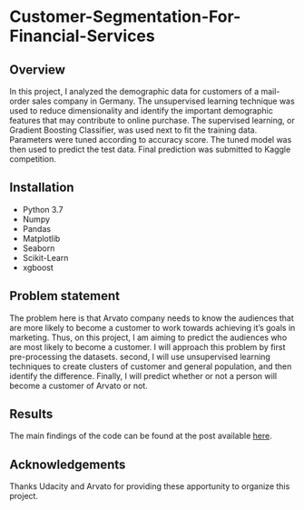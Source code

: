 # Customer-Segmentation-For-Financial-Services

## Overview 
In this project, I analyzed the demographic data for customers of a mail-order sales company in Germany. The unsupervised learning technique was used to reduce dimensionality and identify the important demographic features that may contribute to online purchase. The supervised learning, or Gradient Boosting Classifier, was used next to fit the training data. Parameters were tuned according to accuracy score. The tuned model was then used to predict the test data. Final prediction was submitted to Kaggle competition.

## Installation 
   - Python 3.7
   - Numpy
   - Pandas
   - Matplotlib
   - Seaborn
   - Scikit-Learn
   - xgboost
## Problem statement
The problem here is that Arvato company needs to know the audiences that are more likely to become a customer to work towards achieving it’s goals in marketing. Thus, on this project, I am aiming to predict the audiences who are most likely to become a customer. I will approach this problem by first pre-processing the datasets. second, I will use unsupervised learning techniques to create clusters of customer and general population, and then identify the difference. Finally, I will predict whether or not a person will become a customer of Arvato or not.



## Results
The main findings of the code can be found at the post available [here](https://medium.com/@dastoulik12/customer-segmentation-report-for-arvato-financial-services-1f8777f8cb45).

## Acknowledgements
Thanks Udacity and Arvato for providing these apportunity to organize this project.

